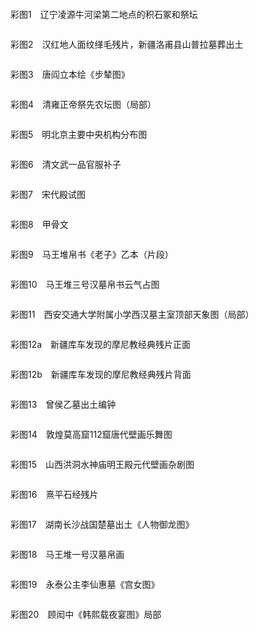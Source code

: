 <?xml version='1.0' encoding='utf-8'?>
<html xmlns="http://www.w3.org/1999/xhtml">

  <head>
    <title>中国古代文化史（插图本）（上下）</title>
    <link href="page-template.xpgt" rel="stylesheet" type="application/vnd.adobe-page-template+xml"/>
    <meta http-equiv="Content-Type" content="text/html; charset=utf-8"/>
  <link href="../stylesheet.css" rel="stylesheet" type="text/css"/>
<link href="../page_styles.css" rel="stylesheet" type="text/css"/>
</head>
  <body class="calibre">
<div class="calibre1" id="copyright">
<p class="pagebreak" id="calibre_pb_1"></p>
<div class="image">
<p class="center" id="book1-ct1"><img alt="" class="calibre6" src="../images/00259.jpeg"/></p>
<p class="caption">彩图1　辽宁凌源牛河梁第二地点的积石冢和祭坛</p>
</div>
<div class="image">
<p class="center" id="book1-ct2"><img alt="" class="calibre7" src="../images/00269.jpeg"/></p>
<p class="caption">彩图2　汉红地人面纹缂毛残片，新疆洛甫县山普拉墓葬出土</p>
</div>
<div class="image">
<p class="center" id="book1-ct3"><img alt="" class="calibre8" src="../images/00273.jpeg"/></p>
<p class="caption">彩图3　唐阎立本绘《步辇图》</p>
</div>
<div class="image">
<p class="center" id="book1-ct4"><img alt="" class="calibre9" src="../images/00278.jpeg"/></p>
<p class="caption">彩图4　清雍正帝祭先农坛图（局部）</p>
</div>
<div class="image">
<p class="center" id="book1-ct5"><img alt="" class="calibre10" src="../images/00283.jpeg"/></p>
<p class="caption">彩图5　明北京主要中央机构分布图</p>
</div>
<div class="image">
<p class="center" id="book1-ct6"><img alt="" class="calibre11" src="../images/00288.jpeg"/></p>
<p class="caption">彩图6　清文武一品官服补子</p>
</div>
<div class="image">
<p class="center" id="book1-ct7"><img alt="" class="calibre12" src="../images/00292.jpeg"/></p>
<p class="caption">彩图7　宋代殿试图</p>
</div>
<div class="image">
<p class="center" id="book1-ct8"><img alt="" class="calibre13" src="../images/00296.jpeg"/></p>
<p class="caption">彩图8　甲骨文</p>
</div>
<div class="image">
<p class="center" id="book1-ct9"><img alt="" class="calibre14" src="../images/00303.jpeg"/></p>
<p class="caption">彩图9　马王堆帛书《老子》乙本（片段）</p>
</div>
<div class="image">
<p class="center" id="book1-ct10"><img alt="" class="calibre15" src="../images/00308.jpeg"/></p>
<p class="caption">彩图10　马王堆三号汉墓帛书云气占图</p>
</div>
<div class="image">
<p class="center" id="book1-ct11"><img alt="" class="calibre16" src="../images/00315.jpeg"/></p>
<p class="caption">彩图11　西安交通大学附属小学西汉墓主室顶部天象图（局部）</p>
</div>
<div class="image">
<p class="center" id="book1-ct12"><img alt="" class="calibre17" src="../images/00322.jpeg"/></p>
<p class="caption">彩图12a　新疆库车发现的摩尼教经典残片正面</p>
</div>
<div class="image">
<p class="center" id="book1-ct13"><img alt="" class="calibre18" src="../images/00329.jpeg"/></p>
<p class="caption">彩图12b　新疆库车发现的摩尼教经典残片背面</p>
</div>
<div class="image">
<p class="center" id="book1-ct14"><img alt="" class="calibre19" src="../images/00334.jpeg"/></p>
<p class="caption">彩图13　曾侯乙墓出土编钟</p>
</div>
<div class="image">
<p class="center" id="book1-ct15"><img alt="" class="calibre20" src="../images/00341.jpeg"/></p>
<p class="caption">彩图14　敦煌莫高窟112窟唐代壁画乐舞图</p>
</div>
<div class="image">
<p class="center" id="book1-ct16"><img alt="" class="calibre21" src="../images/00346.jpeg"/></p>
<p class="caption">彩图15　山西洪洞水神庙明王殿元代壁画杂剧图</p>
</div>
<div class="image">
<p class="center" id="book1-ct17"><img alt="" class="calibre22" src="../images/00355.jpeg"/></p>
<p class="caption">彩图16　熹平石经残片</p>
</div>
<div class="image">
<p class="center" id="book1-ct18"><img alt="" class="calibre23" src="../images/00360.jpeg"/></p>
<p class="caption">彩图17　湖南长沙战国楚墓出土《人物御龙图》</p>
</div>
<div class="image">
<p class="center" id="book1-ct19"><img alt="" class="calibre24" src="../images/00366.jpeg"/></p>
<p class="caption">彩图18　马王堆一号汉墓帛画</p>
</div>
<div class="image">
<p class="center" id="book1-ct20"><img alt="" class="calibre25" src="../images/00373.jpeg"/></p>
<p class="caption">彩图19　永泰公主李仙惠墓《宫女图》</p>
</div>
<div class="image">
<p class="center" id="book1-ct21"><img alt="" class="calibre26" src="../images/00377.jpeg"/></p>
<p class="caption">彩图20　顾闳中《韩熙载夜宴图》局部</p>
</div>
</div>
</body>
</html>
